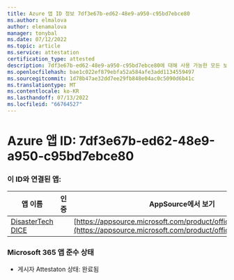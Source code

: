 ```yaml
---
title: Azure 앱 ID 정보 7df3e67b-ed62-48e9-a950-c95bd7ebce80
ms.author: elmalova
author: elenamalova
manager: tonybal
ms.date: 07/12/2022
ms.topic: article
ms.service: attestation
certification_type: attested
description: 7df3e67b-ed62-48e9-a950-c95bd7ebce80에 대해 사용 가능한 모든 보안 및 규정 준수 정보입니다.
ms.openlocfilehash: bae1c022ef879ebfa52a584afe3add1134559497
ms.sourcegitcommit: 1d78b47ae32dd7ee29fb848e04ac0c5090d6b41c
ms.translationtype: MT
ms.contentlocale: ko-KR
ms.lasthandoff: 07/13/2022
ms.locfileid: "66764527"
---
```

# <a name="azure-app-id-7df3e67b-ed62-48e9-a950-c95bd7ebce80"></a>Azure 앱 ID: 7df3e67b-ed62-48e9-a950-c95bd7ebce80


### <a name="apps-associated-with-this-id"></a>이 ID와 연결된 앱:
| **앱 이름** | **인증** | **AppSource에서 보기** |
|--------------|---------------|-----------------------|
| [DisasterTech DICE](../forward/WA200001909.md) |  | [https://appsource.microsoft.com/product/office/WA200001909](https://appsource.microsoft.com/product/office/WA200001909) |

### <a name="microsoft-365-app-compliance-status"></a>Microsoft 365 앱 준수 상태
- 게시자 Attestaton 상태: 완료됨
